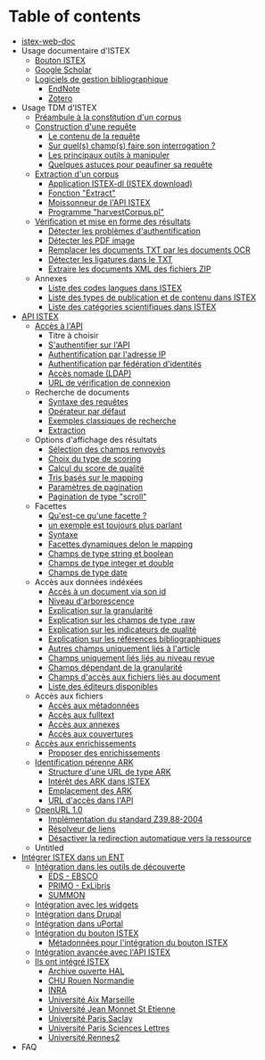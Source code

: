 # Table of contents

* [istex-web-doc](README.md)
* Usage documentaire d'ISTEX
  * [Bouton ISTEX](usage-documentaire-distex/bouton-istex.md)
  * [Google Scholar](usage-documentaire-distex/google-scholar.md)
  * [Logiciels de gestion bibliographique](usage-documentaire-distex/logiciels-de-gestion-bibliographique/README.md)
    * [EndNote](usage-documentaire-distex/logiciels-de-gestion-bibliographique/endnote.md)
    * [Zotero](usage-documentaire-distex/logiciels-de-gestion-bibliographique/zotero.md)
* Usage TDM d'ISTEX
  * [Préambule à la constitution d'un corpus](usage-tdm-distex/preambule-a-la-constitution-dun-corpus.md)
  * [Construction d'une requête](usage-tdm-distex/construction-dune-requete/README.md)
    * [Le contenu de la requête](usage-tdm-distex/construction-dune-requete/le-contenu-de-la-requete.md)
    * [Sur quel\(s\) champ\(s\) faire son interrogation ?](usage-tdm-distex/construction-dune-requete/sur-quel-s-champ-s-faire-son-interrogation.md)
    * [Les principaux outils à manipuler](usage-tdm-distex/construction-dune-requete/les-principaux-outils-a-manipuler.md)
    * [Quelques astuces pour peaufiner sa requête](usage-tdm-distex/construction-dune-requete/quelques-astuces-pour-peaufiner-sa-requete.md)
  * [Extraction d'un corpus](usage-tdm-distex/extraction-dun-corpus/README.md)
    * [Application ISTEX-dl \(ISTEX download\)](usage-tdm-distex/extraction-dun-corpus/application-istex-dl-istex-download.md)
    * [Fonction "Extract"](usage-tdm-distex/extraction-dun-corpus/fonction-extract.md)
    * [Moissonneur de l'API ISTEX](usage-tdm-distex/extraction-dun-corpus/moissonneur-de-lapi-istex.md)
    * [Programme "harvestCorpus.pl"](usage-tdm-distex/extraction-dun-corpus/programme-harvestcorpus.pl.md)
  * [Vérification et mise en forme des résultats](usage-tdm-distex/verification-et-mise-en-forme-des-resultats/README.md)
    * [Détecter les problèmes d'authentification](usage-tdm-distex/verification-et-mise-en-forme-des-resultats/detecter-les-problemes-dauthentification.md)
    * [Détecter les PDF image](usage-tdm-distex/verification-et-mise-en-forme-des-resultats/detecter-les-pdf-image.md)
    * [Remplacer les documents TXT par les documents OCR](usage-tdm-distex/verification-et-mise-en-forme-des-resultats/remplacer-les-documents-txt-par-les-documents-ocr.md)
    * [Détecter les ligatures dans le TXT](usage-tdm-distex/verification-et-mise-en-forme-des-resultats/detecter-les-ligatures-dans-le-txt.md)
    * [Extraire les documents XML des fichiers ZIP](usage-tdm-distex/verification-et-mise-en-forme-des-resultats/extraire-les-documents-xml-des-fichiers-zip.md)
  * Annexes
    * [Liste des codes langues dans ISTEX](usage-tdm-distex/annexes/liste-des-codes-langues-dans-istex.md)
    * [Liste des types de publication et de contenu dans ISTEX](usage-tdm-distex/annexes/liste-des-types-de-publication-et-de-contenu-dans-istex.md)
    * [Liste des catégories scientifiques dans ISTEX](usage-tdm-distex/annexes/liste-des-categories-scientifiques-dans-istex.md)
* [API ISTEX](api-istex/README.md)
  * [Accès à l'API](api-istex/acces-a-lapi/README.md)
    * Titre à choisir
    * [S'authentifier sur l'API](api-istex/acces-a-lapi/sauthentifier-sur-lapi.md)
    * [Authentification par l'adresse IP](api-istex/acces-a-lapi/authentification-par-ladresse-ip.md)
    * [Authentification par fédération d'identités](api-istex/acces-a-lapi/authentification-par-federation-didentites.md)
    * [Accès nomade \(LDAP\)](api-istex/acces-a-lapi/acces-nomade-ldap.md)
    * [URL de vérification de connexion](api-istex/acces-a-lapi/url-de-verification-de-connexion.md)
  * Recherche de documents
    * [Syntaxe des requêtes](api-istex/recherche-de-documents/syntaxe-des-requetes.md)
    * [Opérateur par défaut](api-istex/recherche-de-documents/operateur-par-defaut.md)
    * [Exemples classiques de recherche](api-istex/recherche-de-documents/exemples-classiques-de-recherche.md)
    * [Extraction](api-istex/recherche-de-documents/extraction.md)
  * Options d'affichage des résultats
    * [Sélection des champs renvoyés](api-istex/options-daffichage-des-resultats/selection-des-champs-renvoyes.md)
    * [Choix du type de scoring](api-istex/options-daffichage-des-resultats/choix-du-type-de-scoring.md)
    * [Calcul du score de qualité](api-istex/options-daffichage-des-resultats/calcul-du-score-de-qualite.md)
    * [Tris basés sur le mapping](api-istex/options-daffichage-des-resultats/tris-bases-sur-le-mapping.md)
    * [Paramètres de pagination](api-istex/options-daffichage-des-resultats/parametres-de-pagination.md)
    * [Pagination de type "scroll"](api-istex/options-daffichage-des-resultats/pagination-de-type-scroll.md)
  * Facettes
    * [Qu'est-ce qu'une facette ?](api-istex/facettes/quest-ce-quune-facette.md)
    * [un exemple est toujours plus parlant](api-istex/facettes/un-exemple-est-toujours-plus-parlant.md)
    * [Syntaxe](api-istex/facettes/syntaxe.md)
    * [Facettes dynamiques delon le mapping](api-istex/facettes/facettes-dynamiques-delon-le-mapping.md)
    * [Champs de type string et boolean](api-istex/facettes/champs-de-type-string-et-boolean.md)
    * [Champs de type integer et double](api-istex/facettes/champs-de-type-integer-et-double.md)
    * [Champs de type date](api-istex/facettes/champs-de-type-date.md)
  * Accès aux données indéxées
    * [Accès à un document via son id](api-istex/acces-aux-donnees-indexees/acces-a-un-document-via-son-id.md)
    * [Niveau d'arborescence](api-istex/acces-aux-donnees-indexees/niveau-darborescence.md)
    * [Explication sur la granularité](api-istex/acces-aux-donnees-indexees/explication-sur-la-granularite.md)
    * [Explication sur les champs de type .raw](api-istex/acces-aux-donnees-indexees/explication-sur-les-champs-de-type-.raw.md)
    * [Explication sur les indicateurs de qualité](api-istex/acces-aux-donnees-indexees/explication-sur-les-indicateurs-de-qualite.md)
    * [Explication sur les références bibliographiques](api-istex/acces-aux-donnees-indexees/explication-sur-les-references-bibliographiques.md)
    * [Autres champs uniquement liés à l'article](api-istex/acces-aux-donnees-indexees/autres-champs-uniquement-lies-a-larticle.md)
    * [Champs uniquement liés liés au niveau revue](api-istex/acces-aux-donnees-indexees/champs-uniquement-lies-lies-au-niveau-revue.md)
    * [Champs dépendant de la granularité](api-istex/acces-aux-donnees-indexees/champs-dependant-de-la-granularite.md)
    * [Champs d'accès aux fichiers liés au document](api-istex/acces-aux-donnees-indexees/champs-dacces-aux-fichiers-lies-au-document.md)
    * [Liste des éditeurs disponibles](api-istex/acces-aux-donnees-indexees/liste-des-editeurs-disponibles.md)
  * Accès aux fichiers
    * [Accès aux métadonnées](api-istex/acces-aux-fichiers/acces-aux-metadonnees.md)
    * [Accès aux fulltext](api-istex/acces-aux-fichiers/acces-aux-fulltext.md)
    * [Accès aux annexes](api-istex/acces-aux-fichiers/acces-aux-annexes.md)
    * [Accès aux couvertures](api-istex/acces-aux-fichiers/acces-aux-couvertures.md)
  * [Accès aux enrichissements](api-istex/acces-aux-enrichissements/README.md)
    * [Proposer des enrichissements](api-istex/acces-aux-enrichissements/proposer-des-enrichissements.md)
  * [Identification pérenne ARK](api-istex/identification-perenne-ark/README.md)
    * [Structure d'une URL de type ARK](api-istex/identification-perenne-ark/structure-dune-url-de-type-ark.md)
    * [Intérêt des ARK dans ISTEX](api-istex/identification-perenne-ark/interet-des-ark-dans-istex.md)
    * [Emplacement des ARK](api-istex/identification-perenne-ark/emplacement-des-ark.md)
    * [URL d'accès dans l'API](api-istex/identification-perenne-ark/url-dacces-dans-lapi.md)
  * [OpenURL 1.0](api-istex/openurl-1.0/README.md)
    * [Implémentation du standard Z39.88-2004](api-istex/openurl-1.0/implementation-du-standard-z39.88-2004.md)
    * [Résolveur de liens](api-istex/openurl-1.0/resolveur-de-liens.md)
    * [Désactiver la redirection automatique vers la ressource](api-istex/openurl-1.0/desactiver-la-redirection-automatique-vers-la-ressource.md)
  * Untitled
* [Intégrer ISTEX dans un ENT](integrer-istex-dans-un-ent/README.md)
  * [Intégration dans les outils de découverte](integrer-istex-dans-un-ent/integration-dans-les-outils-de-decouverte/README.md)
    * [EDS - EBSCO](integrer-istex-dans-un-ent/integration-dans-les-outils-de-decouverte/eds-ebsco.md)
    * [PRIMO - ExLibris](integrer-istex-dans-un-ent/integration-dans-les-outils-de-decouverte/primo-exlibris.md)
    * [SUMMON](integrer-istex-dans-un-ent/integration-dans-les-outils-de-decouverte/summon.md)
  * [Intégration avec les widgets](integrer-istex-dans-un-ent/integration-avec-les-widgets.md)
  * [Intégration dans Drupal](integrer-istex-dans-un-ent/integration-dans-drupal.md)
  * [Intégration dans uPortal](integrer-istex-dans-un-ent/integration-dans-uportal.md)
  * [Intégration du bouton ISTEX](integrer-istex-dans-un-ent/integration-du-bouton-istex/README.md)
    * [Métadonnées pour l'intégration du bouton ISTEX](integrer-istex-dans-un-ent/integration-du-bouton-istex/metadonnees-pour-lintegration-du-bouton-istex.md)
  * [Intégration avancée avec l'API ISTEX](integrer-istex-dans-un-ent/integration-avancee-avec-lapi-istex.md)
  * [Ils ont intégré ISTEX](integrer-istex-dans-un-ent/ils-ont-integre-istex/README.md)
    * [Archive ouverte HAL](integrer-istex-dans-un-ent/ils-ont-integre-istex/archive-ouverte-hal.md)
    * [CHU Rouen Normandie](integrer-istex-dans-un-ent/ils-ont-integre-istex/chu-rouen-normandie.md)
    * [INRA](integrer-istex-dans-un-ent/ils-ont-integre-istex/inra.md)
    * [Université Aix Marseille](integrer-istex-dans-un-ent/ils-ont-integre-istex/universite-aix-marseille.md)
    * [Université Jean Monnet St Etienne](integrer-istex-dans-un-ent/ils-ont-integre-istex/universite-jean-monnet-st-etienne.md)
    * [Université Paris Saclay](integrer-istex-dans-un-ent/ils-ont-integre-istex/universite-paris-saclay.md)
    * [Université Paris Sciences Lettres](integrer-istex-dans-un-ent/ils-ont-integre-istex/universite-paris-sciences-lettres.md)
    * [Université Rennes2](integrer-istex-dans-un-ent/ils-ont-integre-istex/universite-rennes2.md)
* FAQ

